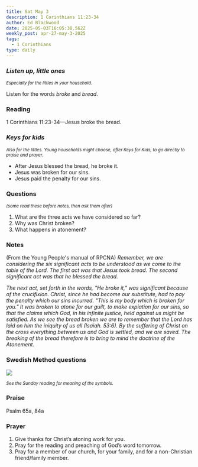 ```yaml
---
title: Sat May 3
description: 1 Corinthians 11:23-34
author: Ed Blackwood
date: 2025-05-03T16:05:38.562Z
weekly_post: apr-27-may-3-2025
tags:
  - 1 Corinthians
type: daily
---
```

### *Listen up, little ones*

<div><small><i>Especially for the littles in your household.</i></small></div>

Listen for the words *broke* and *bread*.

### Reading

1 Corinthians 11:23-34—Jesus broke the bread.

### *Keys for kids*

<div><small><i>Also for the littles. Young households might choose, after Keys for Kids, to go directly to praise and prayer.</i></small></div>

* After Jesus blessed the bread, he broke it.
* Jesus was broken for our sins.
* Jesus paid the penalty for our sins.

### Questions

<div><small><i>(some read these before notes, then ask them after)</i></small></div>

1. What are the three acts we have considered so far?
2. Why was Christ broken?
3. What happens in atonement?

### Notes

(From the Young People's manual of RPCNA) *Remember, we are considering the six significant acts to be understood as we come to the table of the Lord. The first act was that Jesus took bread. The second significant act was that he blessed the bread.*

*The next act, set forth in the words, "He broke it," was significant because of the crucifixion.  Christ, since he had become our substitute, had to pay the penalty which our sins incurred.  "This is my body which is broken for you."  It was broken to atone for our guilt, to make expiation for our sins, so that the claims which God, in his infinite justice, held against us might be satisfied.  As we see the bread broken we are to remember that the Lord has laid on him the iniquity of us all (Isaiah. 53:6).  By the suffering of Christ on the cross everything between us and God is settled, and we are saved.  The breaking of the bread therefore is to bring to mind the doctrine of the Atonement.*

### Swedish Method questions

![](/static/img/family_worship_study_ed-swedish_questions.png)

<div><small><i>See the Sunday reading for meaning of the symbols.</i></small></div>

### Praise

Psalm 65a, 84a

### Prayer

1. Give thanks for Christ’s atoning work for you.
2. Pray for the reading and preaching of God’s word tomorrow.
3. Pray for a member of our church, for your family, and for a non-Christian friend/family member.